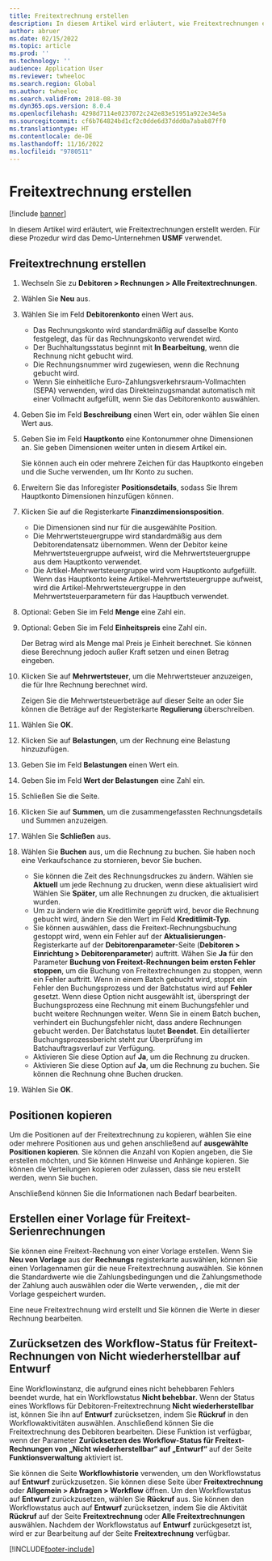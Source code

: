 ```yaml
---
title: Freitextrechnung erstellen
description: In diesem Artikel wird erläutert, wie Freitextrechnungen erstellt werden.
author: abruer
ms.date: 02/15/2022
ms.topic: article
ms.prod: ''
ms.technology: ''
audience: Application User
ms.reviewer: twheeloc
ms.search.region: Global
ms.author: twheeloc
ms.search.validFrom: 2018-08-30
ms.dyn365.ops.version: 8.0.4
ms.openlocfilehash: 4298d7114e0237072c242e83e51951a922e34e5a
ms.sourcegitcommit: cf6b764824bd1cf2c0dde6d37ddd0a7abab87ff0
ms.translationtype: HT
ms.contentlocale: de-DE
ms.lasthandoff: 11/16/2022
ms.locfileid: "9780511"
---
```

# <a name="create-a-free-text-invoice"></a>Freitextrechnung erstellen

[!include [banner](../includes/banner.md)]

In diesem Artikel wird erläutert, wie Freitextrechnungen erstellt werden. Für diese Prozedur wird das Demo-Unternehmen **USMF** verwendet.

## <a name="create-a-free-text-invoice"></a>Freitextrechnung erstellen

1. Wechseln Sie zu **Debitoren \> Rechnungen \> Alle Freitextrechnungen**.
2. Wählen Sie **Neu** aus.
3. Wählen Sie im Feld **Debitorenkonto** einen Wert aus.

    * Das Rechnungskonto wird standardmäßig auf dasselbe Konto festgelegt, das für das Rechnungskonto verwendet wird.
    * Der Buchhaltungsstatus beginnt mit **In Bearbeitung**, wenn die Rechnung nicht gebucht wird.
    * Die Rechnungsnummer wird zugewiesen, wenn die Rechnung gebucht wird.
    * Wenn Sie einheitliche Euro-Zahlungsverkehrsraum-Vollmachten (SEPA) verwenden, wird das Direkteinzugsmandat automatisch mit einer Vollmacht aufgefüllt, wenn Sie das Debitorenkonto auswählen.

4. Geben Sie im Feld **Beschreibung** einen Wert ein, oder wählen Sie einen Wert aus.
5. Geben Sie im Feld **Hauptkonto** eine Kontonummer ohne Dimensionen an. Sie geben Dimensionen weiter unten in diesem Artikel ein.

    Sie können auch ein oder mehrere Zeichen für das Hauptkonto eingeben und die Suche verwenden, um Ihr Konto zu suchen.

6. Erweitern Sie das Inforegister **Positionsdetails**, sodass Sie Ihrem Hauptkonto Dimensionen hinzufügen können.
7. Klicken Sie auf die Registerkarte **Finanzdimensionsposition**.

    * Die Dimensionen sind nur für die ausgewählte Position.
    * Die Mehrwertsteuergruppe wird standardmäßig aus dem Debitorendatensatz übernommen. Wenn der Debitor keine Mehrwertsteuergruppe aufweist, wird die Mehrwertsteuergruppe aus dem Hauptkonto verwendet.
    * Die Artikel-Mehrwertsteuergruppe wird vom Hauptkonto aufgefüllt. Wenn das Hauptkonto keine Artikel-Mehrwertsteuergruppe aufweist, wird die Artikel-Mehrwertsteuergruppe in den Mehrwertsteuerparametern für das Hauptbuch verwendet.

8. Optional: Geben Sie im Feld **Menge** eine Zahl ein.
9. Optional: Geben Sie im Feld **Einheitspreis** eine Zahl ein.

    Der Betrag wird als Menge mal Preis je Einheit berechnet. Sie können diese Berechnung jedoch außer Kraft setzen und einen Betrag eingeben.

10. Klicken Sie auf **Mehrwertsteuer**, um die Mehrwertsteuer anzuzeigen, die für Ihre Rechnung berechnet wird.

    Zeigen Sie die Mehrwertsteuerbeträge auf dieser Seite an oder Sie können die Beträge auf der Registerkarte **Regulierung** überschreiben.

11. Wählen Sie **OK**.
12. Klicken Sie auf **Belastungen**, um der Rechnung eine Belastung hinzuzufügen.
13. Geben Sie im Feld **Belastungen** einen Wert ein.
14. Geben Sie im Feld **Wert der Belastungen** eine Zahl ein.
15. Schließen Sie die Seite.
16. Klicken Sie auf **Summen**, um die zusammengefassten Rechnungsdetails und Summen anzuzeigen.
17. Wählen Sie **Schließen** aus.
18. Wählen Sie **Buchen** aus, um die Rechnung zu buchen. Sie haben noch eine Verkaufschance zu stornieren, bevor Sie buchen.

    * Sie können die Zeit des Rechnungsdruckes zu ändern. Wählen sie **Aktuell** um jede Rechnung zu drucken, wenn diese aktualisiert wird Wählen Sie **Später**, um alle Rechnungen zu drucken, die aktualisiert wurden.
    * Um zu ändern wie die Kreditlimite geprüft wird, bevor die Rechnung gebucht wird, ändern Sie den Wert im Feld **Kreditlimit-Typ**.
    * Sie können auswählen, dass die Freitext-Rechnungsbuchung gestoppt wird, wenn ein Fehler auf der **Aktualisierungen**-Registerkarte auf der **Debitorenparameter**-Seite (**Debitoren > Einrichtung > Debitorenparameter**) auftritt. Wähen Sie **Ja** für den Parameter **Buchung von Freitext-Rechnungen beim ersten Fehler stoppen**, um die Buchung von Freitextrechnungen zu stoppen, wenn ein Fehler auftritt. Wenn in einem Batch gebucht wird, stoppt ein Fehler den Buchungsprozess und der Batchstatus wird auf **Fehler** gesetzt. Wenn diese Option nicht ausgewählt ist, überspringt der Buchungsprozess eine Rechnung mit einem Buchungsfehler und bucht weitere Rechnungen weiter. Wenn Sie in einem Batch buchen, verhindert ein Buchungsfehler nicht, dass andere Rechnungen gebucht werden. Der Batchstatus lautet **Beendet**. Ein detaillierter Buchungsprozessbericht steht zur Überprüfung im Batchauftragsverlauf zur Verfügung.
    * Aktivieren Sie diese Option auf **Ja**, um die Rechnung zu drucken.
    * Aktivieren Sie diese Option auf **Ja**, um die Rechnung zu buchen. Sie können die Rechnung ohne Buchen drucken.

19. Wählen Sie **OK**.

## <a name="copy-lines"></a>Positionen kopieren
Um die Positionen auf der Freitextrechnung zu kopieren, wählen Sie eine oder mehrere Positionen aus und gehen anschließend auf **ausgewählte Positionen kopieren**. Sie können die Anzahl von Kopien angeben, die Sie erstellen möchten, und Sie können Hinweise und Anhänge kopieren. Sie können die Verteilungen kopieren oder zulassen, dass sie neu erstellt werden, wenn Sie buchen.

Anschließend können Sie die Informationen nach Bedarf bearbeiten.

## <a name="create-a-free-text-invoice-from-a-template"></a>Erstellen einer Vorlage für Freitext-Serienrechnungen
Sie können eine Freitext-Rechnung von einer Vorlage erstellen. Wenn Sie **Neu von Vorlage** aus der **Rechnungs** registerkarte auswählen, können Sie einen Vorlagennamen gür die neue Freitextrechnung auswählen. Sie können die Standardwerte wie die Zahlungsbedingungen und die Zahlungsmethode der Zahlung auch auswählen oder die Werte verwenden, , die mit der Vorlage gespeichert wurden.

Eine neue Freitextrechnung wird erstellt und Sie können die Werte in dieser Rechnung bearbeiten.

## <a name="resetting-the-workflow-status-for-free-text-invoices-from-unrecoverable-to-draft"></a>Zurücksetzen des Workflow-Status für Freitext-Rechnungen von Nicht wiederherstellbar auf Entwurf
Eine Workflowinstanz, die aufgrund eines nicht behebbaren Fehlers beendet wurde, hat ein Workflowstatus **Nicht behebbar**. Wenn der Status eines Workflows für Debitoren-Freitextrechnung **Nicht wiederherstellbar** ist, können Sie ihn auf **Entwurf** zurücksetzen, indem Sie **Rückruf** in den Workflowaktivitäten auswählen. Anschließend können Sie die Freitextrechnung des Debitoren bearbeiten. Diese Funktion ist verfügbar, wenn der Parameter **Zurücksetzen des Workflow-Status für Freitext-Rechnungen von „Nicht wiederherstellbar“ auf „Entwurf“** auf der Seite **Funktionsverwaltung** aktiviert ist.

Sie können die Seite **Workflowhistorie** verwenden, um den Workflowstatus auf **Entwurf** zurückzusetzen. Sie können diese Seite über **Freitextrechnung** oder **Allgemein > Abfragen > Workflow** öffnen. Um den Workflowstatus auf **Entwurf** zurückzusetzen, wählen Sie **Rückruf** aus. Sie können den Workflowstatus auch auf **Entwurf** zurücksetzen, indem Sie die Aktivität **Rückruf** auf der Seite **Freitextrechnung** oder **Alle Freitextrechnungen** auswählen. Nachdem der Workflowstatus auf **Entwurf** zurückgesetzt ist, wird er zur Bearbeitung auf der Seite **Freitextrechnung** verfügbar.



[!INCLUDE[footer-include](../../includes/footer-banner.md)]
